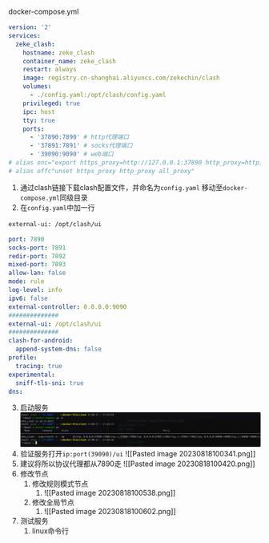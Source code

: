 docker-compose.yml
```yaml
version: '2'
services:
  zeke_clash:
    hostname: zeke_clash
    container_name: zeke_clash
    restart: always
    image: registry.cn-shanghai.aliyuncs.com/zekechin/clash
    volumes:
      - ./config.yaml:/opt/clash/config.yaml
    privileged: true
    ipc: host
    tty: true
    ports:
      - '37890:7890' # http代理端口
      - '37891:7891' # socks代理端口
      - '39090:9090' # web端口
# alias onc="export https_proxy=http://127.0.0.1:37890 http_proxy=http://127.0.0.1:37890 all_proxy=socks5://127.0.0.1:37890"
# alias offc"unset https_proxy http_proxy all_proxy"

```



1. 通过clash链接下载clash配置文件，并命名为`config.yaml` 移动至`docker-compose.yml`同级目录
2. 在`config.yaml`中加一行

`external-ui: /opt/clash/ui`

```yaml
port: 7890
socks-port: 7891
redir-port: 7892
mixed-port: 7893
allow-lan: false
mode: rule
log-level: info
ipv6: false
external-controller: 0.0.0.0:9090
##############
external-ui: /opt/clash/ui
##############
clash-for-android:
  append-system-dns: false
profile:
  tracing: true
experimental:
  sniff-tls-sni: true
dns:
```

3. 启动服务
![image-20230817174358407](clash%20%E6%95%99%E7%A8%8B.assets/image-20230817174358407.png)
4. 验证服务打开`ip:port(39090)/ui`
![[Pasted image 20230818100341.png]]
5. 建议将所以协议代理都从7890走
![[Pasted image 20230818100420.png]]
6. 修改节点
	1. 修改规则模式节点
		1. ![[Pasted image 20230818100538.png]]
	2. 修改全局节点
		1. ![[Pasted image 20230818100602.png]]
7. 测试服务
	1. linux命令行